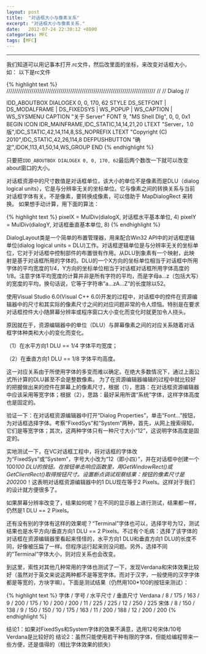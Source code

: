 ```yaml
---
layout: post
title:  "对话框大小与像素关系"
excerpt: "对话框大小与像素关系."
date:   2012-07-24 22:30:12 +0800
categories: MFC
tags: [MFC]
---
```

---

我们知道可以用记事本打开.rc文件，然后改里面的坐标，来改变对话框大小，如：
以下是rc文件

{% highlight text %}
/////////////////////////////////////////////////////////////////////////////
//
// Dialog
//

IDD_ABOUTBOX DIALOGEX 0, 0, 170, 62
STYLE DS_SETFONT | DS_MODALFRAME | DS_FIXEDSYS | WS_POPUP | WS_CAPTION | WS_SYSMENU
CAPTION "关于 Server"
FONT 9, "MS Shell Dlg", 0, 0, 0x1
BEGIN
    ICON            IDR_MAINFRAME,IDC_STATIC,14,14,21,20
    LTEXT           "Server，1.0 版",IDC_STATIC,42,14,114,8,SS_NOPREFIX
    LTEXT           "Copyright (C) 2010",IDC_STATIC,42,26,114,8
    DEFPUSHBUTTON   "确定",IDOK,113,41,50,14,WS_GROUP
END
{% endhighlight %}

只要把`IDD_ABOUTBOX DIALOGEX 0, 0, 170, 62`最后两个数改一下就可以改变about窗口的大小。

对话框资源中的尺寸数值是对话框单位，该大小的单位不是像素而是DLU（dialog logical units），它是与分辨率无关的坐标单位。它与像素之间的转换关系与当前对话框字体有关。不是像素，要转换成像素，可以借助于 MapDialogRect 来转换。
如果想手动计算，用下面的算法：

{% highlight text %}
  pixelX = MulDiv(dialogX, 对话框水平基本单位, 4)
  pixelY = MulDiv(dialogY, 对话框垂直基本单位, 8)
{% endhighlight %}

DialogLayout类是一个简单的布置管理器，用来配合Win32 API中的对话框逻辑单位(dialog logical units = DLU)工作。对话框逻辑单位是与分辨率无关的坐标单位，它对于对话框中控制部件的布置很有作用。从DLU到象素有一个映射，此映射是基于对话框所用的字体的。DLU的一个X方向的坐标单位相当于对话框中所用字体的平均宽度的1/4，Y方向的坐标单位相当于对话框对话框所用字体高度的1/8。注意字体平均宽度的计算并非是所有字符的平均，而是字母a…z（包括大写）的宽度的平均，换句话说，它等于字符串”a…zA…Z”的长度除以52。

使用Visual Studio 6.0(Visual C++ 6.0)开发的过程中，对话框中的控件在资源编辑器中的尺寸和其实际的像素尺寸之间的对应问题非常的令人烦恼。特别是在要求对话框控件大小随屏幕分辨率或程序窗口大小变化而变化时就更加令人挠头。

原因就在于，资源编辑器中的单位（DLU）与屏幕像素之间的对应关系随着对话框字体种类和大小的变化而变化。

（1）在水平方向1 DLU == 1/4 字体平均宽度；

（2）在垂直方向1 DLU == 1/8 字体平均高度。

 这一对应关系由于所使用字体的多变而难以确定。在绝大多数情况下，通过上面公式所计算的DLU甚至不会是整数像素。
为了在资源编辑器编辑的过程中就比较好的把握做出来的控件在屏幕上的像素尺寸，根据（1），思路：在对话框资源编辑器中应该采用等宽字体；根据（2），思路：最好采用所谓“系统”字体，这样字体高度也是固定的。

验证一下：在对话框资源编辑器中打开“Dialog Properties”，单击“Font...”按钮，为对话框选择字体。考察“FixedSys”和“System”两种，首先，从网上搜索得知，它们是等宽字体；其次，这两种字体只有一种尺寸大小“12”，这说明字体高度是固定的。

实地测试一下，在VC对话框工程中，将对话框的字体改为“FixedSys”或“System”，字号大小改为“12（即小四）”，并在对话框中创建一个100*100 DLU的按钮。在按钮单击响应函数里，用GetWindowRect()或GetClientRect()取得按钮尺寸。设置断点调试观察结果：按钮的像素尺寸是200*200！这表明对话框资源编辑器中的1 DLU现在等于2 Pixels。这样对于我们的设计就方便很多了。

如果屏幕分辨率改变了，结果如何呢？在不同的显示器上进行测试，结果都一样，仍然是1 DLU == 2 Pixels。

还有没有别的字体有这样的效果呢？“Terminal”字体也可以，选择字号为12，测试结果也是水平方向/垂直方向1 DLU == 2 Pixels。不过有个毛病：选择了该字体的对话框在资源编辑器里看起来怪怪的，水平方向1 DLU和垂直方向1 DLU的长度不同，好像被压扁了一样。但程序运行起来则没问题。另外，选择不同的“Terminal”字体大小，则对应关系也会改变。

到这里，索性对其他几种常用的字体也测试了一下，发现Verdana和宋体效果比较好（虽然对于英文来说这两种都不是等宽字体。而对于汉字，一般使用的汉字字体都是等宽的，方块字嘛）。下面是测试结果（仍然用100*100的按钮来测试）：

{% highlight text %}
字体     / 字号 / 水平尺寸 / 垂直尺寸
Verdana / 8   / 175     / 163
        / 9   / 200     / 175
        / 10  / 200     / 200
        / 11  / 225     / 225
        / 12  / 250     / 225
宋体     / 8   / 150     / 138
        / 9   / 150     / 150
        / 10  / 175     / 163
        / 11  / 200     / 188
        / 12  / 200     / 200
{% endhighlight %}

结论1：如果对FixedSys和System字体的效果不满意，选用12号宋体/10号Verdana是比较好的
结论2：虽然只能使用若干种有限的字体，但能给编程带来一些方便，还是值得的（相比字体效果的损失）
